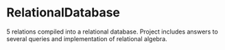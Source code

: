 # RelationalDatabase
5 relations compiled into a relational database. Project includes answers to several queries and implementation of relational algebra.
